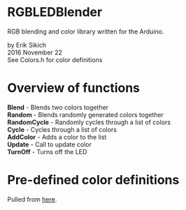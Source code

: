 RGBLEDBlender
=====================
RGB blending and color library written for the Arduino.

by Erik Sikich  
2016 November 22  
See Colors.h for color definitions  


Overview of functions
=====================
**Blend**       - Blends two colors together  
**Random**      - Blends randomly generated colors together  
**RandomCycle** - Randomly cycles through a list of colors  
**Cycle**       - Cycles through a list of colors  
**AddColor**    - Adds a color to the list  
**Update**      - Call to update color  
**TurnOff**     - Turns off the LED  

Pre-defined color definitions
=====================
Pulled from [here](http://www.rapidtables.com/web/color/RGB_Color.htm).